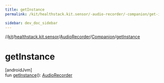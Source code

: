 ```yaml
---
title: getInstance
permalink: /kit/healthstack.kit.sensor/-audio-recorder/-companion/get-instance.html

sidebar: dev_doc_sidebar
---
```

//[kit](../../../../index.html)/[healthstack.kit.sensor](../../index.html)/[AudioRecorder](../index.html)/[Companion](index.html)/[getInstance](get-instance.html)



# getInstance



[androidJvm]\
fun [getInstance](get-instance.html)(): [AudioRecorder](../index.html)




